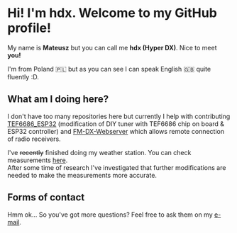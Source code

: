 # Hi! I'm hdx. Welcome to my GitHub profile!
My name is **Mateusz** but you can call me **hdx (Hyper DX)**. Nice to meet **you!**

I'm from Poland 🇵🇱 but as you can see I can speak English 🇬🇧 quite fluently :D.

## What am I doing here?
I don't have too many repositories here but currently I help with contributing [TEF6686_ESP32](https://github.com/PE5PVB/TEF6686_ESP32) (modification of DIY tuner with TEF6686 chip on board & ESP32 controller) and [FM-DX-Webserver](https://github.com/NoobishSVK/fm-dx-webserver) which allows remote connection of radio receivers.

I've ~~recently~~ finished doing my weather station. You can check measurements [here](https://s7.fmdx.pl/weather/).\
After some time of research I've investigated that further modifications are needed to make the measurements more accurate.

## Forms of contact
Hmm ok... So you've got more questions? Feel free to ask them on my [e-mail](mailto:crafter321yt@gmail.com).
